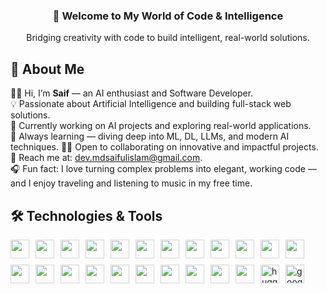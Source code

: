 <h3 align="center">🚀 Welcome to My World of Code & Intelligence</h3>

<p align="center">
  Bridging creativity with code to build intelligent, real-world solutions.
</p>

## 👤 About Me

👋🏼 Hi, I’m **Saif** — an AI enthusiast and Software Developer.  
💡 Passionate about Artificial Intelligence and building full-stack web solutions.  
🚀 Currently working on AI projects and exploring real-world applications.  
📘 Always learning — diving deep into ML, DL, LLMs, and modern AI techniques.
🤝🏼 Open to collaborating on innovative and impactful projects.  
📩 Reach me at: [dev.mdsaifulislam@gmail.com](mailto:dev.mdsaifulislam@gmail.com).  
🎧 Fun fact: I love turning complex problems into elegant, working code — and I enjoy traveling and listening to music in my free time.


## 🛠️ Technologies & Tools

<div align="left" style="display: flex; flex-wrap: wrap; align-items: center; gap: 10px;">
  <img src="https://cdn.jsdelivr.net/gh/devicons/devicon/icons/python/python-original.svg" height="30" style="filter: brightness(1.1);" />
  <img src="https://cdn.jsdelivr.net/gh/devicons/devicon/icons/pytorch/pytorch-original.svg" height="30" style="filter: brightness(1.1);" />
  <img src="https://skillicons.dev/icons?i=scikitlearn" height="30" style="filter: brightness(1.1);" />
  <img src="https://cdn.jsdelivr.net/gh/devicons/devicon/icons/numpy/numpy-original.svg" height="30" style="filter: brightness(1.1);" />
  <img src="https://cdn.jsdelivr.net/gh/devicons/devicon/icons/pandas/pandas-original.svg" height="30" style="filter: brightness(1.1);" />
  <img src="https://cdn.jsdelivr.net/gh/devicons/devicon/icons/jupyter/jupyter-original.svg" height="30" style="filter: brightness(1.1);" />
  
  <img src="https://cdn.jsdelivr.net/gh/devicons/devicon/icons/react/react-original.svg" height="30" style="filter: brightness(1.1);" />
  <img src="https://cdn.jsdelivr.net/gh/devicons/devicon/icons/javascript/javascript-original.svg" height="30" style="filter: brightness(1.1);" />
  <img src="https://cdn.jsdelivr.net/gh/devicons/devicon/icons/tailwindcss/tailwindcss-original-wordmark.svg" height="30" style="filter: brightness(1.1);" />
  <img src="https://skillicons.dev/icons?i=fastapi" height="30" style="filter: brightness(1.1);" />
  <img src="https://skillicons.dev/icons?i=netlify" height="30" style="filter: brightness(1.1);" />
  
  <img src="https://cdn.jsdelivr.net/gh/devicons/devicon/icons/postgresql/postgresql-original.svg" height="30" style="filter: brightness(1.1);" />
  <img src="https://cdn.jsdelivr.net/gh/devicons/devicon/icons/mysql/mysql-original.svg" height="30" style="filter: brightness(1.1);" />
  <img src="https://cdn.jsdelivr.net/gh/devicons/devicon/icons/sqlalchemy/sqlalchemy-original.svg" height="30" style="filter: brightness(1.1);" />
  
  <img src="https://cdn.jsdelivr.net/gh/devicons/devicon/icons/c/c-original.svg" height="30" style="filter: brightness(1.1);" />
  <img src="https://cdn.jsdelivr.net/gh/devicons/devicon/icons/cplusplus/cplusplus-original.svg" height="30" style="filter: brightness(1.1);" />
  
  <img src="https://cdn.jsdelivr.net/gh/devicons/devicon/icons/docker/docker-original.svg" height="30" style="filter: brightness(1.1);" />
  <img src="https://cdn.jsdelivr.net/gh/devicons/devicon/icons/git/git-original.svg" height="30" style="filter: brightness(1.1);" />
  <img src="https://cdn.jsdelivr.net/gh/devicons/devicon/icons/github/github-original.svg" height="30" style="filter: brightness(1.1);" />
  <img src="https://cdn.jsdelivr.net/gh/devicons/devicon/icons/vscode/vscode-original.svg" height="30" style="filter: brightness(1.1);" />
  <img src="https://skillicons.dev/icons?i=postman" height="30" style="filter: brightness(1.1);" />
  
  <img src="https://cdn.jsdelivr.net/gh/devicons/devicon/icons/ubuntu/ubuntu-plain.svg" height="30" style="filter: brightness(1.1);" />
  <img src="https://huggingface.co/front/assets/huggingface_logo-noborder.svg" height="30" alt="huggingface logo" style="filter: brightness(1.1);" />
  <img src="https://colab.research.google.com/img/colab_favicon_256px.png" height="30" alt="google colab logo" style="filter: brightness(1.1);" />
</div>

